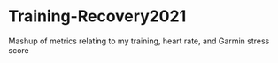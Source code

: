 # Training-Recovery2021
Mashup of metrics relating to my training, heart rate, and Garmin stress score
